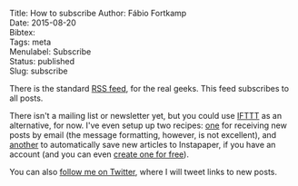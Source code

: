 Title: How to subscribe
Author: Fábio Fortkamp  
Date: 2015-08-20  
Bibtex:   
Tags: meta  
Menulabel: Subscribe   
Status: published  
Slug: subscribe  

There is the standard [RSS feed](http://thermocode.net/feeds/all.atom.xml), for the real geeks. This feed subscribes to all posts.

There isn't a mailing list or newsletter yet, but you could use [IFTTT](http://ifttt.com ) as an alternative, for now. I've even setup up two recipes: [one](https://ifttt.com/recipes/317864-thermocode-net-to-email) for receiving new posts by email (the message formatting, however, is not excellent), and [another](https://ifttt.com/recipes/317865-thermocode-net-to-instapaper) to automatically save new articles to Instapaper, if you have an account (and you can even [create one for free](http://instapaper.com)).

You can also [follow me on Twitter](http://twitter.com/fabiofortkamp ), where I will tweet links to new posts.


